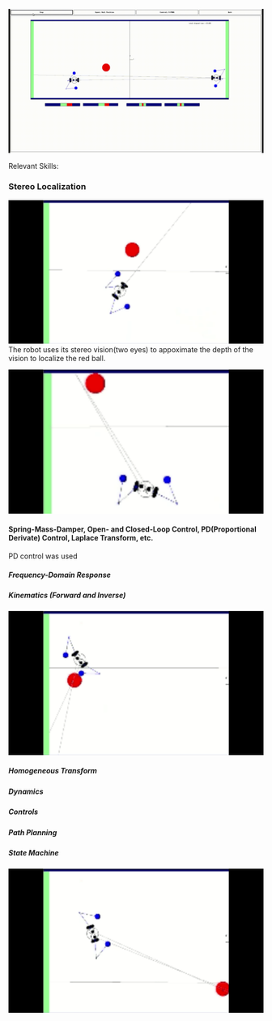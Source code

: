 ![](demo/Roger001.gif)



Relevant Skills:

### Stereo Localization
![](demo/roger-stereoVision.gif)
The robot uses its stereo vision(two eyes) to appoximate the depth of the vision to localize the red ball.

![](demo/roger-PDcontrol.gif)
#### Spring-Mass-Damper, Open- and Closed-Loop Control, PD(Proportional Derivate) Control, Laplace Transform, etc.
PD control was used 

##### Frequency-Domain Response
##### Kinematics (Forward and Inverse)
![](demo/roger-kinematics.gif)
##### Homogeneous Transform
##### Dynamics
##### Controls
##### Path Planning
##### State Machine
![](demo/roger-statemachine.gif)



